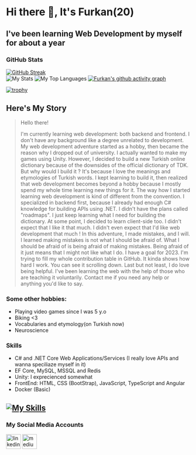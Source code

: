 # Hi there 👋, It's Furkan(20)
## I've been learning Web Development by myself for about a year
### GitHub Stats
[![GitHub Streak](https://streak-stats.demolab.com?user=4furki4&theme=dark&hide_border=true&border_radius=20)](https://git.io/streak-stats)\
![My Stats](https://github-readme-stats-git-masterrstaa-rickstaa.vercel.app/api?username=4furki4&show_icons=true&theme=radical&line_height=30&card_width=300px&hide=prs,contribs&custom_title=Furkan%27s%20Github%20Stats&count_private=true&hide_border=true&border_radius=20)
![My Top Languages](https://github-readme-stats-git-masterrstaa-rickstaa.vercel.app/api/top-langs/?username=4furki4&layout=compact&theme=radical&langs_count=6&hide_border=true&border_radius=20)
[![Furkan's github activity graph](https://github-readme-activity-graph.cyclic.app/graph?username=4furki4&theme=github-compact&hide_border=true&radius=16&bg_color=151515&custom_title=My%20Activity%20Graph%20^_^&title_color=26a641)](https://github.com/ashutosh00710/github-readme-activity-graph)

[![trophy](https://github-profile-trophy.vercel.app/?username=4furki4&theme=gruvbox&margin-w=100)](https://github.com/ryo-ma/github-profile-trophy)

## Here's My Story
>Hello there!
>
>I'm currently learning web development: both backend and frontend. I don't have any background like a degree unrelated to development. My web development adventure started as a hobby, then became the reason why I dropped out of university. I actually wanted to make my games using Unity. However, I decided to build a new Turkish online dictionary because of the downsides of the official dictionary of TDK. But why would I build it ? It's because I love the meanings and etymologies of Turkish words. I kept learning to build it, then realized that web development becomes beyond a hobby because I mostly spend my whole time learning new things for it.
The way how I started learning web development is kind of different from the convention. I specialized in backend first, because I already had enough C# knowledge for building APIs using .NET. I didn't have the plans called "roadmaps". I just keep learning what I need for building the dictionary. At some point, I decided to learn client-side too. I didn't expect that I like it that much. I didn't even expect that I'd like web development that much !
In this adventure, I made mistakes, and I will. I learned making mistakes is not what I should be afraid of. What I should be afraid of is being afraid of making mistakes. Being afraid of it just means that I might not like what I do.
I have a goal for 2023. I'm trying to fill my whole contribution table in GitHub. It kinda shows how hard I work. You can see it scrolling down.
Last but not least, I do love being helpful. I've been learning the web with the help of those who are teaching it voluntarily. Contact me if you need any help or anything you'd like to say.

### Some other hobbies: 
* Playing video games since I was 5 y.o
* Biking <3 
* Vocabularies and etymology(on Turkish now)
* Neuroscience

### Skills
- C# and .NET Core Web Applications/Services (I really love APIs and wanna speciliaze myself in it)
- EF Core, MySQL, MSSQL and Redis
- Unity: I exprecienced somewhat 
- FrontEnd: HTML, CSS (BootStrap), JavaScript, TypeScript and Angular
- Docker (Basic)

[![My Skills](https://skillicons.dev/icons?i=cs,net,angular,ts,js,jquery,html,css,bootstrap,tailwind,docker,redis,mysql,unity)](https://skillicons.dev)
--------------------------------
### My Social Media Accounts

[<img src='https://skillicons.dev/icons?i=linkedin' alt='linkedin' height='40'>](https://www.linkedin.com/in/4furkancengiz4/)
[<img src='https://skillicons.dev/icons?i=medium' alt='medium' height='40'>](https://medium.com/@Furki4_4)

